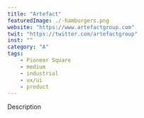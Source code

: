 ```yaml
---
title: "Artefact"
featuredImage: ./-hamburgers.png
website: "https://www.artefactgroup.com"
twit: "https://twitter.com/artefactgroup"
inst: ""
category: "A"
tags:
    - Pioneer Square
    - medium
    - industrial
    - ux/ui
    - product
---
```


Description
